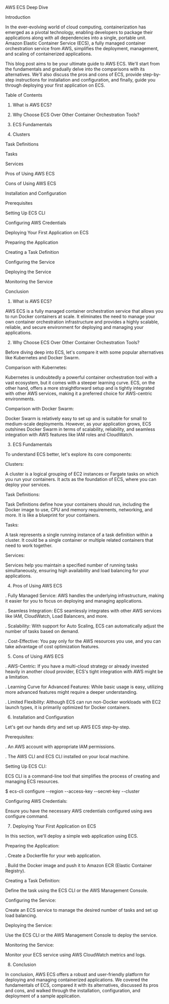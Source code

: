 AWS ECS Deep Dive

Introduction

In the ever-evolving world of cloud computing, containerization has emerged as a pivotal technology, enabling developers to package their applications along with all dependencies into a single, portable unit. Amazon Elastic Container Service (ECS), a fully managed container orchestration service from AWS, simplifies the deployment, management, and scaling of containerized applications.

This blog post aims to be your ultimate guide to AWS ECS. We'll start from the fundamentals and gradually delve into the comparisons with its alternatives. We'll also discuss the pros and cons of ECS, provide step-by-step instructions for installation and configuration, and finally, guide you through deploying your first application on ECS.

Table of Contents

1. What is AWS ECS?

2. Why Choose ECS Over Other Container Orchestration Tools?
   
3. ECS Fundamentals
   
4. Clusters
   
Task Definitions

Tasks

Services

Pros of Using AWS ECS

Cons of Using AWS ECS

Installation and Configuration

Prerequisites

Setting Up ECS CLI

Configuring AWS Credentials

Deploying Your First Application on ECS

Preparing the Application

Creating a Task Definition

Configuring the Service

Deploying the Service

Monitoring the Service

Conclusion

1. What is AWS ECS?
   
AWS ECS is a fully managed container orchestration service that allows you to run Docker containers at scale. It eliminates the need to manage your own container orchestration infrastructure and provides a highly scalable, reliable, and secure environment for deploying and managing your applications.

2. Why Choose ECS Over Other Container Orchestration Tools?
   
Before diving deep into ECS, let's compare it with some popular alternatives like Kubernetes and Docker Swarm.

Comparison with Kubernetes:

Kubernetes is undoubtedly a powerful container orchestration tool with a vast ecosystem, but it comes with a steeper learning curve. ECS, on the other hand, offers a more straightforward setup and is tightly integrated with other AWS services, making it a preferred choice for AWS-centric environments.

Comparison with Docker Swarm:

Docker Swarm is relatively easy to set up and is suitable for small to medium-scale deployments. However, as your application grows, ECS outshines Docker Swarm in terms of scalability, reliability, and seamless integration with AWS features like IAM roles and CloudWatch.

3. ECS Fundamentals
   
To understand ECS better, let's explore its core components:

Clusters:

A cluster is a logical grouping of EC2 instances or Fargate tasks on which you run your containers. It acts as the foundation of ECS, where you can deploy your services.

Task Definitions:

Task Definitions define how your containers should run, including the Docker image to use, CPU and memory requirements, networking, and more. It is like a blueprint for your containers.

Tasks:

A task represents a single running instance of a task definition within a cluster. It could be a single container or multiple related containers that need to work together.

Services:

Services help you maintain a specified number of running tasks simultaneously, ensuring high availability and load balancing for your applications.

4. Pros of Using AWS ECS
   
. Fully Managed Service: AWS handles the underlying infrastructure, making it easier for you to focus on deploying and managing applications.

. Seamless Integration: ECS seamlessly integrates with other AWS services like IAM, CloudWatch, Load Balancers, and more.

. Scalability: With support for Auto Scaling, ECS can automatically adjust the number of tasks based on demand.

. Cost-Effective: You pay only for the AWS resources you use, and you can take advantage of cost optimization features.

5. Cons of Using AWS ECS
   
. AWS-Centric: If you have a multi-cloud strategy or already invested heavily in another cloud provider, ECS's tight integration with AWS might be a limitation.

. Learning Curve for Advanced Features: While basic usage is easy, utilizing more advanced features might require a deeper understanding.

. Limited Flexibility: Although ECS can run non-Docker workloads with EC2 launch types, it is primarily optimized for Docker containers.

6. Installation and Configuration
   
Let's get our hands dirty and set up AWS ECS step-by-step.

Prerequisites:

. An AWS account with appropriate IAM permissions.

. The AWS CLI and ECS CLI installed on your local machine.

Setting Up ECS CLI:

ECS CLI is a command-line tool that simplifies the process of creating and managing ECS resources.

$ ecs-cli configure --region <region> --access-key <access-key> --secret-key <secret-key> --cluster <cluster-name>

Configuring AWS Credentials:

Ensure you have the necessary AWS credentials configured using aws configure command.

7. Deploying Your First Application on ECS
   
In this section, we'll deploy a simple web application using ECS.

Preparing the Application:

. Create a Dockerfile for your web application.

. Build the Docker image and push it to Amazon ECR (Elastic Container Registry).

Creating a Task Definition:

Define the task using the ECS CLI or the AWS Management Console.

Configuring the Service:

Create an ECS service to manage the desired number of tasks and set up load balancing.

Deploying the Service:

Use the ECS CLI or the AWS Management Console to deploy the service.

Monitoring the Service:

Monitor your ECS service using AWS CloudWatch metrics and logs.

8. Conclusion
   
In conclusion, AWS ECS offers a robust and user-friendly platform for deploying and managing containerized applications. We covered the fundamentals of ECS, compared it with its alternatives, discussed its pros and cons, and walked through the installation, configuration, and deployment of a sample application.
